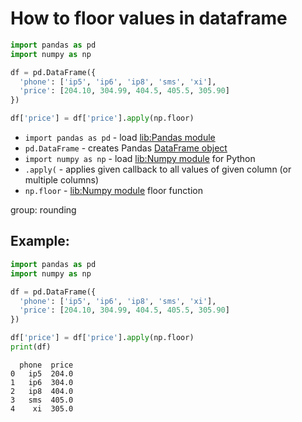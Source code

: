# How to floor values in dataframe

```python
import pandas as pd
import numpy as np

df = pd.DataFrame({
  'phone': ['ip5', 'ip6', 'ip8', 'sms', 'xi'],
  'price': [204.10, 304.99, 404.5, 405.5, 305.90]
})

df['price'] = df['price'].apply(np.floor)
```

- `import pandas as pd` - load [lib:Pandas module](/python-pandas/how-to-install-pandas)
- `pd.DataFrame` - creates Pandas [DataFrame object](https://pandas.pydata.org/docs/reference/api/pandas.DataFrame.html)
- `import numpy as np` - load [lib:Numpy module](/python-numpy/how-to-install-python-numpy-lib) for Python
- `.apply(` - applies given callback to all values of given column (or multiple columns)
- `np.floor` - [lib:Numpy module](/python-numpy/how-to-install-python-numpy-lib) floor function

group: rounding

## Example: 
```python
import pandas as pd
import numpy as np

df = pd.DataFrame({
  'phone': ['ip5', 'ip6', 'ip8', 'sms', 'xi'],
  'price': [204.10, 304.99, 404.5, 405.5, 305.90]
})

df['price'] = df['price'].apply(np.floor)
print(df)
```
```
  phone  price
0   ip5  204.0
1   ip6  304.0
2   ip8  404.0
3   sms  405.0
4    xi  305.0

```

